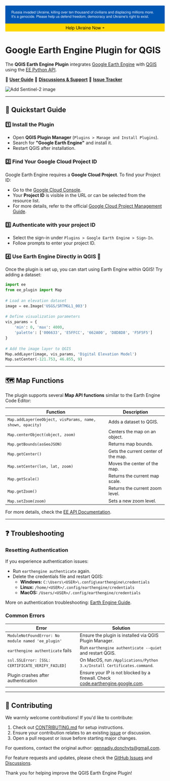 [![Stand With Ukraine](https://raw.githubusercontent.com/vshymanskyy/StandWithUkraine/main/banner2-direct.svg)](https://vshymanskyy.github.io/StandWithUkraine/)

# Google Earth Engine Plugin for QGIS

The **QGIS Earth Engine Plugin** integrates [Google Earth Engine](http://earthengine.google.com) with [QGIS](https://qgis.org/) using the [EE Python API](https://github.com/google/earthengine-api/tree/master/python). 

📖 **[User Guide](https://gee-community.github.io/qgis-earthengine-plugin/)**
💬 **[Discussions & Support](https://github.com/gee-community/qgis-earthengine-plugin/discussions)**
🐞 **[Issue Tracker](https://github.com/gee-community/qgis-earthengine-plugin/issues)**

![Add Sentinel-2 image](https://raw.githubusercontent.com/gee-community/qgis-earthengine-plugin/master/media/add_map_layer.png)

---

## 🚀 Quickstart Guide

### 1️⃣ Install the Plugin
- Open **QGIS Plugin Manager** (`Plugins > Manage and Install Plugins`).
- Search for **"Google Earth Engine"** and install it.
- Restart QGIS after installation.

### 2️⃣ Find Your Google Cloud Project ID
Google Earth Engine requires a **Google Cloud Project**. To find your Project ID:

- Go to the [Google Cloud Console](https://console.cloud.google.com/).
- Your **Project ID** is visible in the URL or can be selected from the resource list.
- For more details, refer to the official [Google Cloud Project Management Guide](https://cloud.google.com/resource-manager/docs/creating-managing-projects).

### 3️⃣ Authenticate with your project ID

- Select the sign-in under `Plugins > Google Earth Engine > Sign-In`.
- Follow prompts to enter your project ID.

### 4️⃣ Use Earth Engine Directly in QGIS 🎉
Once the plugin is set up, you can start using Earth Engine within QGIS! Try adding a dataset:

```python
import ee
from ee_plugin import Map

# Load an elevation dataset
image = ee.Image('USGS/SRTMGL1_003')

# Define visualization parameters
vis_params = {
    'min': 0, 'max': 4000,
    'palette': ['006633', 'E5FFCC', '662A00', 'D8D8D8', 'F5F5F5']
}

# Add the image layer to QGIS
Map.addLayer(image, vis_params, 'Digital Elevation Model')
Map.setCenter(-121.753, 46.855, 9)
```
---

## 🗺️ Map Functions

The plugin supports several **Map API functions** similar to the Earth Engine Code Editor:

| Function | Description |
|----------|------------|
| `Map.addLayer(eeObject, visParams, name, shown, opacity)` | Adds a dataset to QGIS. |
| `Map.centerObject(object, zoom)` | Centers the map on an object. |
| `Map.getBounds(asGeoJSON)` | Returns map bounds. |
| `Map.getCenter()` | Gets the current center of the map. |
| `Map.setCenter(lon, lat, zoom)` | Moves the center of the map. |
| `Map.getScale()` | Returns the current map scale. |
| `Map.getZoom()` | Returns the current zoom level. |
| `Map.setZoom(zoom)` | Sets a new zoom level. |

For more details, check the [EE API Documentation](https://developers.google.com/earth-engine/getstarted#adding-data-to-the-map).

---

## ❓ Troubleshooting

### Resetting Authentication
If you experience authentication issues:
- Run `earthengine authenticate` again.
- Delete the credentials file and restart QGIS:
  - **Windows:** `C:\Users\<USER>\.config\earthengine\credentials`
  - **Linux:** `/home/<USER>/.config/earthengine/credentials`
  - **MacOS:** `/Users/<USER>/.config/earthengine/credentials`

More on authentication troubleshooting: [Earth Engine Guide](https://developers.google.com/earth-engine/guides/auth).

### Common Errors
| Error | Solution |
|--------|------------|
| `ModuleNotFoundError: No module named 'ee_plugin'` | Ensure the plugin is installed via QGIS Plugin Manager. |
| `earthengine authenticate` fails | Run `earthengine authenticate --quiet` and restart QGIS. |
| `ssl.SSLError: [SSL: CERTIFICATE_VERIFY_FAILED]` | On MacOS, run `/Applications/Python 3.x/Install Certificates.command`. |
| Plugin crashes after authentication | Ensure your IP is not blocked by a firewall. Check [code.earthengine.google.com](http://code.earthengine.google.com). |

---

## 🤝 Contributing

We warmly welcome contributions! If you'd like to contribute:
1. Check out [CONTRIBUTING.md](CONTRIBUTING.md) for setup instructions.
2. Ensure your contribution relates to an existing [issue](https://github.com/gee-community/qgis-earthengine-plugin/issues) or discussion.
3. Open a pull request or issue before starting major changes.

For questions, contact the original author: [gennadiy.donchyts@gmail.com](mailto:gennadiy.donchyts@gmail.com).

For feature requests and updates, please check the [GitHub Issues](https://github.com/gee-community/qgis-earthengine-plugin/issues) and [Discussions](https://github.com/gee-community/qgis-earthengine-plugin/discussions).

Thank you for helping improve the QGIS Earth Engine Plugin!
